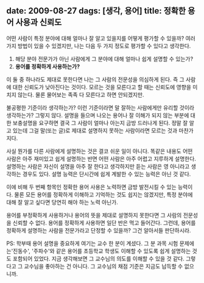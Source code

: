 date: 2009-08-27
dags: [생각, 용어]
title: 정확한 용어 사용과 신뢰도
---
어떤 사람이 특정 분야에 대해 얼마나 잘 알고 있을지를 어떻게 평가할 수 있을까? 여러 가지 방법이 있을 수 있겠지만, 나는 다음 두 가지 정도로 평가할 수 있다고 생각한다.
<!--more-->

1. 해당 분야 전문가가 아닌 사람에게 그 분야에 대해 얼마나 쉽게 설명할 수 있는가?
2. **용어를 정확하게 사용하는가?**

이 둘 중 하나라도 제대로 못한다면 나는 그 사람의 전문성을 의심하게 된다. 즉 그 사람에 대한 신뢰도가 낮아진다는 것이다. 모르는 것을 모른다고 할 때는 신뢰도에 영향을 미치지 않는다. 물론 물어보는 족족 다 모른다고 하면 안되겠지만.

불공평한 기준이라 생각하는가? 이런 기준이라면 말 잘하는 사람에게만 유리할 것이라 생각하는가? 그렇지 않다. 설명을 들으며 나오는 용어나 잘 이해가 되지 않는 부분에 대한 보충설명을 요구하면 결국 그 사람이 얼마나 아는지 금방 드러나게 된다. 정말 잘 알고 있는데 그걸 말(또는 글)로 제대로 설명하지 못하는 사람이라면 모르는 것과 마찬가지다.


사실 뭔가를 다른 사람에게 설명하는 것은 결코 쉬운 일이 아니다. 똑같은 내용도 어떤 사람은 아주 재미있고 쉽게 설명하는 반면 어떤 사람은 아주 어렵고 지루하게 설명한다. 설명하는 사람은 자신이 설명을 아주 잘 한다고 생각하지만 듣는 사람은 영 아니라고 생각하는 경우도 있다. 설명 능력은 단시간에 쉽게 계발한 수 있는 능력은 아닌 것 같다.

이에 비해 두 번째 항목인 정확한 용어 사용은 노력하면 금방 발전시킬 수 있는 능력이다. 물론 모든 용어를 정확하게 이해하고 기억하는 것도 쉽지는 않겠지만, 특정 분야에 대해 잘 알고 싶다면 당연히 해야 하는 노력 아닌가.

용어를 부정확하게 사용하거나 용어의 뜻을 제대로 설명하지 못한다면 그 사람의 전문성을 신뢰할 수 없다. 용어를 정확하게 사용하면 일단 반은 먹고 들어간다. 그런데, 용어를 정확하게 설명하는 사람을 전문가라고 단정할 수 있을까? 그건 알아서들 판단하시라.

PS: 학부때 용어 설명을 중요하게 여기는 교수 한 분이 계셨다. 그 분 과목 시험 문제에는'진동수', '주파수'와 같은 용어를 초등학교 학생도 이해할 수 있도록 쉽게 설명하는 것도 포함되어 있었다. 지금 생각해보면 그 교수님의 의도를 이해할 수 있을 것 같다. 그렇다고 그 교수님을 좋아하는 건 아니다. 그 교수님의 채점 기준은 지금도 납득할 수 없으니까.
